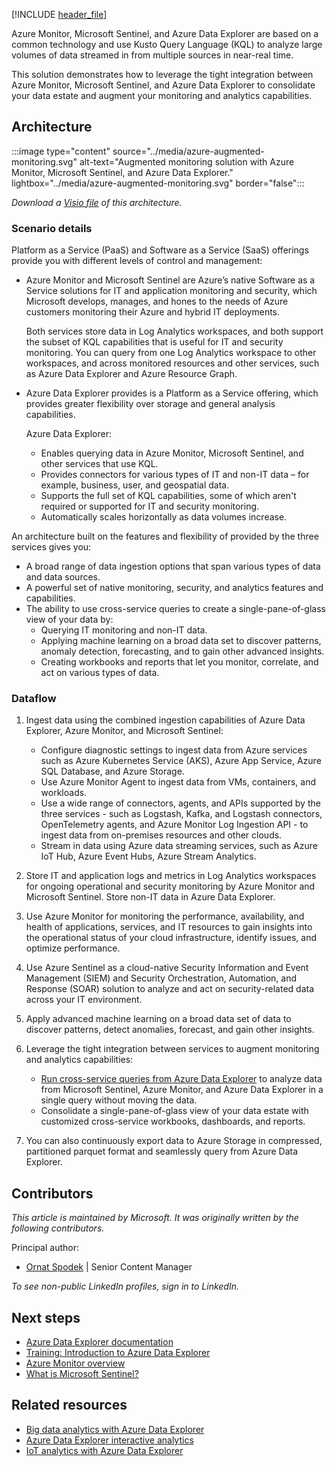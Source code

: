[!INCLUDE [header_file](../../../includes/sol-idea-header.md)]

Azure Monitor, Microsoft Sentinel, and Azure Data Explorer are based on a common technology and use Kusto Query Language (KQL) to analyze large volumes of data streamed in from multiple sources in near-real time.

This solution demonstrates how to leverage the tight integration between Azure Monitor, Microsoft Sentinel, and Azure Data Explorer to consolidate your data estate and augment your monitoring and analytics capabilities.

## Architecture

:::image type="content" source="../media/azure-augmented-monitoring.svg" alt-text="Augmented monitoring solution with Azure Monitor, Microsoft Sentinel, and Azure Data Explorer." lightbox="../media/azure-augmented-monitoring.svg" border="false":::

*Download a [Visio file](https://arch-center.azureedge.net/monitor-azure-data-explorer.vsdx) of this architecture.*

### Scenario details

Platform as a Service (PaaS) and Software as a Service (SaaS) offerings provide you with different levels of control and management:

- Azure Monitor and Microsoft Sentinel are Azure’s native Software as a Service solutions for IT and application monitoring and security, which Microsoft develops, manages, and hones to the needs of Azure customers monitoring their Azure and hybrid IT deployments. 
    
    Both services store data in Log Analytics workspaces, and both support the subset of KQL capabilities that is useful for IT and security monitoring. You can query from one Log Analytics workspace to other workspaces, and across monitored resources and other services, such as Azure Data Explorer and Azure Resource Graph. 
- Azure Data Explorer provides is a Platform as a Service offering, which provides greater flexibility over storage and general analysis capabilities. 

    Azure Data Explorer:
    - Enables querying data in Azure Monitor, Microsoft Sentinel, and other services that use KQL.
    - Provides connectors for various types of IT and non-IT data – for example, business, user, and geospatial data.
    - Supports the full set of KQL capabilities, some of which aren't required or supported for IT and security monitoring. 
    - Automatically scales horizontally as data volumes increase. 

An architecture built on the features and flexibility of provided by the three services gives you:

- A broad range of data ingestion options that span various types of data and data sources.
- A powerful set of native monitoring, security, and analytics features and capabilities.
- The ability to use cross-service queries to create a single-pane-of-glass view of your data by:
    - Querying IT monitoring and non-IT data.
    - Applying machine learning on a broad data set to discover patterns, anomaly detection, forecasting, and to gain other advanced insights. 
    - Creating workbooks and reports that let you monitor, correlate, and act on various types of data.  

### Dataflow

1. Ingest data using the combined ingestion capabilities of Azure Data Explorer, Azure Monitor, and Microsoft Sentinel:

    - Configure diagnostic settings to ingest data from Azure services such as Azure Kubernetes Service (AKS), Azure App Service, Azure SQL Database, and Azure Storage.
    - Use Azure Monitor Agent to ingest data from VMs, containers, and workloads.
    - Use a wide range of connectors, agents, and APIs supported by the three services - such as Logstash, Kafka, and Logstash connectors, OpenTelemetry agents, and Azure Monitor Log Ingestion API - to ingest data from on-premises resources and other clouds.
    - Stream in data using Azure data streaming services, such as Azure IoT Hub, Azure Event Hubs, Azure Stream Analytics. 

1. Store IT and application logs and metrics in Log Analytics workspaces for ongoing operational and security monitoring by Azure Monitor and Microsoft Sentinel. Store non-IT data in Azure Data Explorer.
1. Use Azure Monitor for monitoring the performance, availability, and health of applications, services, and IT resources to gain insights into the operational status of your cloud infrastructure, identify issues, and optimize performance.
1. Use Azure Sentinel as a cloud-native Security Information and Event Management (SIEM) and Security Orchestration, Automation, and Response (SOAR) solution to analyze and act on security-related data across your IT environment.
1. Apply advanced machine learning on a broad data set of data to discover patterns, detect anomalies, forecast, and gain other insights.
1. Leverage the tight integration between services to augment monitoring and analytics capabilities:
   
     - [Run cross-service queries from Azure Data Explorer](/azure/data-explorer/query-monitor-data) to analyze data from Microsoft Sentinel, Azure Monitor, and Azure Data Explorer in a single query without moving the data.
     - Consolidate a single-pane-of-glass view of your data estate with customized cross-service workbooks, dashboards, and reports.     
1. You can also continuously export data to Azure Storage in compressed, partitioned parquet format and seamlessly query from Azure Data Explorer.


## Contributors

*This article is maintained by Microsoft. It was originally written by the following contributors.*

Principal author:

 * [Ornat Spodek](https://www.linkedin.com/in/ornat-s-89123544) | Senior Content Manager

*To see non-public LinkedIn profiles, sign in to LinkedIn.*

## Next steps

- [Azure Data Explorer documentation](/azure/data-explorer)
- [Training: Introduction to Azure Data Explorer](/training/modules/intro-to-azure-data-explorer)
- [Azure Monitor overview](/azure/azure-monitor/overview)
- [What is Microsoft Sentinel?](/azure/sentinel/overview)

## Related resources

- [Big data analytics with Azure Data Explorer](big-data-azure-data-explorer.yml)
- [Azure Data Explorer interactive analytics](interactive-azure-data-explorer.yml)
- [IoT analytics with Azure Data Explorer](iot-azure-data-explorer.yml)
